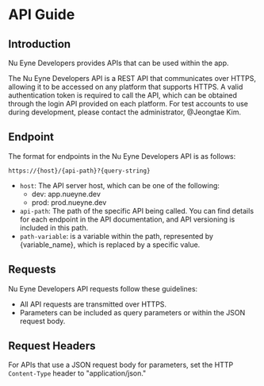 # **API Guide**

## **Introduction**
Nu Eyne Developers provides APIs that can be used within the app.

The Nu Eyne Developers API is a REST API that communicates over HTTPS, allowing it to be accessed on any platform that supports HTTPS. A valid authentication token is required to call the API, which can be obtained through the login API provided on each platform. For test accounts to use during development, please contact the administrator, @Jeongtae Kim.

## **Endpoint**
The format for endpoints in the Nu Eyne Developers API is as follows:

```
https://{host}/{api-path}?{query-string}  
```

- `host`: The API server host, which can be one of the following:
    - dev: app.nueyne.dev
    - prod: prod.nueyne.dev
- `api-path`: The path of the specific API being called. You can find details for each endpoint in the API documentation, and API versioning is included in this path.
- `path-variable`: is a variable within the path, represented by {variable_name}, which is replaced by a specific value.

## **Requests**
Nu Eyne Developers API requests follow these guidelines:

- All API requests are transmitted over HTTPS.
- Parameters can be included as query parameters or within the JSON request body.

## **Request Headers**

For APIs that use a JSON request body for parameters, set the HTTP `Content-Type` header to "application/json."